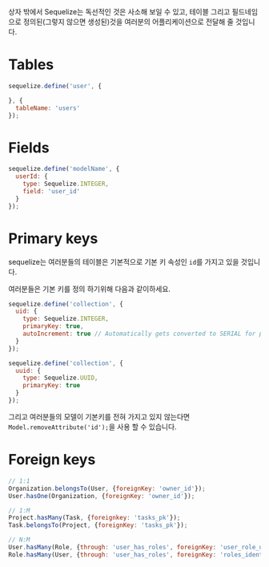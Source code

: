 
상자 밖에서 Sequelize는 독선적인 것은 사소해 보일 수 있고, 테이블 그리고 필드네임으로 정의된(그렇지 않으면 생성된)것을 여러분의 어플리케이션으로 전달해 줄 것입니다.

# Tables
```.js
sequelize.define('user', {

}, {
  tableName: 'users'
});
```

# Fields
```.js
sequelize.define('modelName', {
  userId: {
    type: Sequelize.INTEGER,
    field: 'user_id'
  }
});
```


# Primary keys

sequelize는 여러분들의 테이블은 기본적으로 기본 키 속성인 `id`를 가지고 있을 것입니다.

여러분들은 기본 키를 정의 하기위해 다음과 같이하세요.

```.js
sequelize.define('collection', {
  uid: {
    type: Sequelize.INTEGER,
    primaryKey: true,
    autoIncrement: true // Automatically gets converted to SERIAL for postgres
  }
});

sequelize.define('collection', {
  uuid: {
    type: Sequelize.UUID,
    primaryKey: true
  }
});
```

그리고 여러분들의 모델이 기본키를 전혀 가지고 있지 않는다면 `Model.removeAttribute('id');`을 사용 할 수 있습니다.

# Foreign keys
```.js
// 1:1
Organization.belongsTo(User, {foreignKey: 'owner_id'});
User.hasOne(Organization, {foreignKey: 'owner_id'});

// 1:M
Project.hasMany(Task, {foreignkey: 'tasks_pk'});
Task.belongsTo(Project, {foreignKey: 'tasks_pk'});

// N:M
User.hasMany(Role, {through: 'user_has_roles', foreignKey: 'user_role_user_id'});
Role.hasMany(User, {through: 'user_has_roles', foreignKey: 'roles_identifier'});
```
